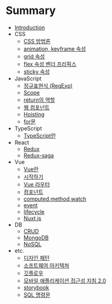 # Summary

* [Introduction](README.md)
* CSS
  * [CSS 방법론](css/css_naming.md)
  * [animation, keyframe 속성](css/css_animation.md)
  * [grid 속성](css/grid.md)
  * [flex 속성 벤더 프리픽스](css/css_flex_vendor_prefix.md)
  * [sticky 속성](css/css_sticky.md)
* JavaScript
  * [정규표현식 (RegExp)](JavaScript/js-regex.md)
  * [Scope](JavaScript/js-scope.md)
  * [return의 역할](JavaScript/js-return.md)
  * [웹 컴포넌트](JavaScript/js-web-component.md)
  * [Hoisting](JavaScript/js-hoisting.md)
  * [for문](JavaScript/js-for.md)
* TypeScript
  * [TypeScript란](TypeScript/why_TypeScript.md)
* React
  * [Redux](React/rn-redux.md)
  * [Redux-saga](React/rn-redux-saga.md)
* Vue
  * [Vue란](Vue/0-why-vue.md)
  * [시작하기](Vue/1-create-vue.md)
  * [Vue 라우터](Vue/2-vue-router.md)
  * [컴포넌트](Vue/vue-component.md)
  * [computed,method,watch](Vue/vue-computed-method-watch.md)
  * [event](Vue/vue-event.md)
  * [lifecycle](Vue/vue-lifecycle.md)
  * [Nuxt.js](Vue/nuxt.md)
* DB
  * [CRUD](DB/CRUD.md)
  * [MongoDB](DB/MongoDB.md)
  * [NoSQL](DB/NoSQL.md)
* etc.
  * [디자인 패턴](etc/mvc-mvp-mvvm.md)
  * [소프트웨어 아키텍쳐](etc/software_architecture.md)
  * [깃플로우](etc/git-flow.md)
  * [모바일 애플리케이션 접근성 지침 2.0](etc/app_accessibility.md)
  * [storybook](etc/storybook.md)
  * [SQL 명령문](etc/sql_commands.md)